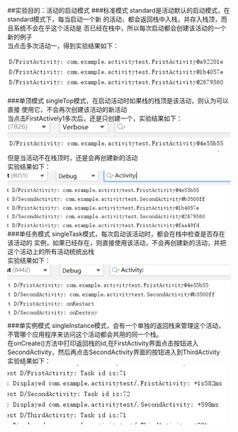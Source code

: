 ##实验目的：活动的启动模式
###标准模式
standard是活动默认的启动模式，在standard模式下，每当启动一个新  的活动，都会返回栈中入栈，并存入栈顶，而且系统不会在乎这个活动是  否已经在栈中，所以每次启动都会创建该活动的一个新的例子  
当点击多次活动一，得到实验结果如下：  

![standard](/ActivityTest/img/捕获.PNG)

###单顶模式
singleTop模式，在启动活动时如果栈的栈顶是该活动，则认为可以直接  使用它，不会再次创建该活动的新活动  
当点击FirstActively1多次后，还是只创建一个，实验结果如下： 
![singleTop_1](/ActivityTest/img/捕获1.PNG)  
但是当活动不在栈顶时，还是会再创建新的活动  
实验结果如下：   
![singleTop_2](/ActivityTest/img/捕获2.PNG)
###单任务模式
singleTask模式，每次启动该活动时，都会在栈中检查是否存在该活动的  实例，如果已经存在，则直接使用该活动，不会再创建新的活动，并把这个活动上的所有活动统统出栈  
实验结果如下：  
![singleTask](/ActivityTest/img/捕获3.PNG)
###单实例模式
singleInstance模式，会有一个单独的返回栈来管理这个活动，不管哪个应用程序来访问这个活动都会共用的同一个栈。  
在onCreate()方法中打印返回栈的id,在FirstActivity界面点击按钮进入SecondActivity，然后再点击SecondActivity界面的按钮进入到ThirdActivity  
实验结果如下：  
![singleInstance](/ActivityTest/img/捕获4.PNG)  